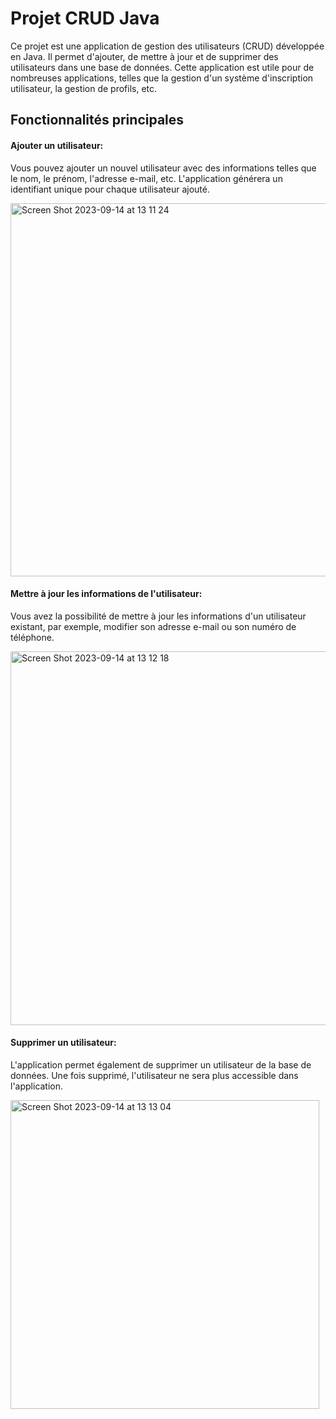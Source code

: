 # Projet CRUD Java

Ce projet est une application de gestion des utilisateurs (CRUD) développée en Java. Il permet d'ajouter, de mettre à jour et de supprimer des utilisateurs dans une base de données. Cette application est utile pour de nombreuses applications, telles que la gestion d'un système d'inscription utilisateur, la gestion de profils, etc.

## Fonctionnalités principales

#### Ajouter un utilisateur:

Vous pouvez ajouter un nouvel utilisateur avec des informations telles que le nom, le prénom, l'adresse e-mail, etc. L'application générera un identifiant unique pour chaque utilisateur ajouté.

<img width="597" alt="Screen Shot 2023-09-14 at 13 11 24" src="https://github.com/Omarab2022/Java_Crud/assets/99898445/e3f9667b-6f42-40f9-9c91-780a3d48c967">

#### Mettre à jour les informations de l'utilisateur: 

Vous avez la possibilité de mettre à jour les informations d'un utilisateur existant, par exemple, modifier son adresse e-mail ou son numéro de téléphone.

<img width="598" alt="Screen Shot 2023-09-14 at 13 12 18" src="https://github.com/Omarab2022/Java_Crud/assets/99898445/16f7bb62-6c2c-426f-b1b6-569b14119158">


#### Supprimer un utilisateur:

L'application permet également de supprimer un utilisateur de la base de données. Une fois supprimé, l'utilisateur ne sera plus accessible dans l'application.

<img width="494" alt="Screen Shot 2023-09-14 at 13 13 04" src="https://github.com/Omarab2022/Java_Crud/assets/99898445/63aab656-f8f3-406b-adba-d76538979584">


